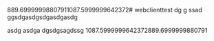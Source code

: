 889.69999998807911087.5999999642372# webclienttest
dg
g
ssad
ggsdgasdgsdgasdgasdg

asdg
asdga
dgsdgsagdssg
1087.5999999642372889.6999999880791